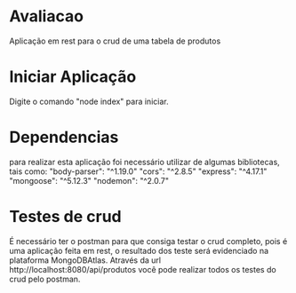 # Avaliacao
Aplicação em rest para o crud de uma tabela de produtos
# Iniciar Aplicação
Digite o comando "node index" para iniciar.
# Dependencias
para realizar esta aplicação foi necessário utilizar de algumas bibliotecas, tais como:
"body-parser": "^1.19.0"
"cors": "^2.8.5"
"express": "^4.17.1"
"mongoose": "^5.12.3"
"nodemon": "^2.0.7"
# Testes de crud
É necessário ter o postman para que consiga testar o crud completo, pois é uma aplicação feita em rest, o resultado dos teste será evidenciado na plataforma MongoDBAtlas.
Através da url http://localhost:8080/api/produtos você pode realizar todos os testes do crud pelo postman.
